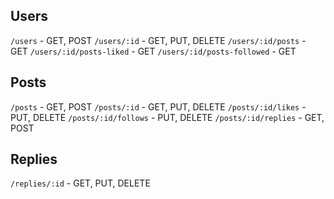 ## Users

`/users` - GET, POST
`/users/:id` - GET, PUT, DELETE
`/users/:id/posts` - GET
`/users/:id/posts-liked` - GET
`/users/:id/posts-followed` - GET

## Posts

`/posts` - GET, POST
`/posts/:id` - GET, PUT, DELETE
`/posts/:id/likes` - PUT, DELETE
`/posts/:id/follows` - PUT, DELETE
`/posts/:id/replies` - GET, POST

## Replies

`/replies/:id` - GET, PUT, DELETE
